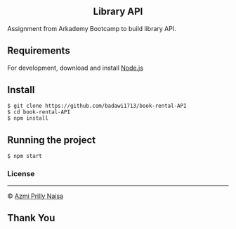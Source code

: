 <h2 align="center">Library API</h2>

Assignment from Arkademy Bootcamp to build library API.


## Requirements

For development, download and install [Node.js](https://nodejs.org/en/)


## Install

    $ git clone https://github.com/badawi1713/book-rental-API
    $ cd book-rental-API
    $ npm install


## Running the project

    $ npm start


### License
----

© [Azmi Prilly Naisa](https://github.com/azmprllynsa)

## Thank You
